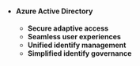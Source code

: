 - #### **Azure Active Directory**
	- **Secure adaptive access**
	- **Seamless user experiences**
	- **Unified identify management**
	- **Simplified identify governance**